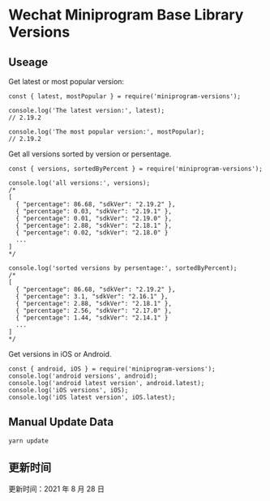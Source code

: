 
# Wechat Miniprogram Base Library Versions

## Useage

Get latest or most popular version:

```;
const { latest, mostPopular } = require('miniprogram-versions');

console.log('The latest version:', latest);
// 2.19.2

console.log('The most popular version:', mostPopular);
// 2.19.2

```

Get all versions sorted by version or persentage.

```
const { versions, sortedByPercent } = require('miniprogram-versions');

console.log('all versions:', versions);
/*
[
  { "percentage": 86.68, "sdkVer": "2.19.2" },
  { "percentage": 0.03, "sdkVer": "2.19.1" },
  { "percentage": 0.01, "sdkVer": "2.19.0" },
  { "percentage": 2.88, "sdkVer": "2.18.1" },
  { "percentage": 0.02, "sdkVer": "2.18.0" }
  ...
]
*/

console.log('sorted versions by persentage:', sortedByPercent);
/*
[
  { "percentage": 86.68, "sdkVer": "2.19.2" },
  { "percentage": 3.1, "sdkVer": "2.16.1" },
  { "percentage": 2.88, "sdkVer": "2.18.1" },
  { "percentage": 2.56, "sdkVer": "2.17.0" },
  { "percentage": 1.44, "sdkVer": "2.14.1" }
  ...
]
*/
```

Get versions in iOS or Android.

```
const { android, iOS } = require('miniprogram-versions');
console.log('android versions', android);
console.log('android latest version', android.latest);
console.log('iOS versions', iOS);
console.log('iOS latest version', iOS.latest);
```

## Manual Update Data

```
yarn update
```

## 更新时间

更新时间：2021 年 8 月 28 日
